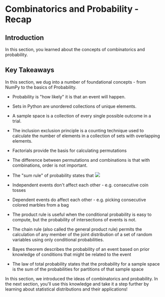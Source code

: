
# Combinatorics and Probability - Recap

## Introduction

In this section, you learned about the concepts of combinatorics and probability.

## Key Takeaways

In this section, we dug into a number of foundational concepts - from NumPy to the basics of Probability. 

* Probability is "how likely" it is that an event will happen. 
* Sets in Python are unordered collections of unique elements. 
* A sample space is a collection of every single possible outcome in a trial. 
* The inclusion exclusion principle is a counting technique used to calculate the number of elements in a collection of sets with overlapping elements. 
* Factorials provide the basis for calculating permutations   
* The difference between permutations and combinations is that with combinations, order is not important. 
* The "sum rule" of probability states that  <img src="https://render.githubusercontent.com/render/math?math=P(A \cup B) = P(A) %2b P(B) - P(A  \cap B) "> 

* Independent events don't affect each other - e.g. consecutive coin tosses
* Dependent events do affect each other - e.g. picking consecutive colored marbles from a bag
* The product rule is useful when the conditional probability is easy to compute, but the probability of intersections of events is not.
* The chain rule (also called the general product rule) permits the calculation of any member of the joint distribution of a set of random variables using only conditional probabilities.
* Bayes theorem describes the probability of an event based on prior knowledge of conditions that might be related to the event
* The law of total probability states that the probability for a sample space is the sum of the probabilities for partitions of that sample space


In this section, we introduced the ideas of combinatorics and probability. In the next section, you'll use this knowledge and take it a step further by learning about statistical distributions and their applications!

